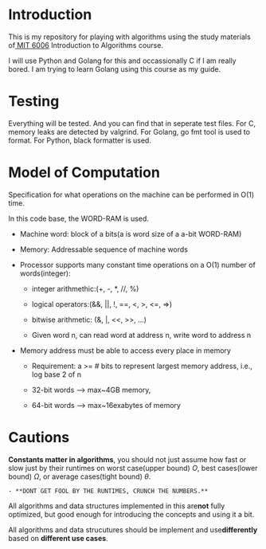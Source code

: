 # Introduction
This is my repository for playing with algorithms using the study materials of[ MIT 6006](https://ocw.mit.edu/courses/6-006-introduction-to-algorithms-spring-2020) Introduction to Algorithms course.

I will use Python and Golang for this and occassionally C if I am really bored.
I am trying to learn Golang using this course as my guide.

# Testing
Everything will be tested. And you can find that in seperate test files.
For C, memory leaks are detected by valgrind. For Golang, go fmt tool is used to format.
For Python, black formatter is used.

# Model of Computation
Specification for what operations on the machine can be performed in O(1) time.

In this code base, the WORD-RAM is used.

- Machine word: block of a bits(a is word size of a a-bit WORD-RAM)

- Memory: Addressable sequence of machine words

- Processor supports many constant time operations on a O(1) number of words(integer):
    - integer arithmethic:(+, -, *, //, %)

    - logical operators:(&&, ||, !, ==, <, >, <=, =>)

    - bitwise arithmetic: (&, |, <<, >>, ...)

    - Given word n, can read word at address n, write word to address n

- Memory address must be able to access every place in memory

    - Requirement: a >= # bits to represent largest memory address, i.e., log base 2 of n
    
    - 32-bit words --> max\~4GB memory, 

    - 64-bit words --> max\~16exabytes of memory

# Cautions

**Constants matter in algorithms**, you should not just assume how fast or slow just by their runtimes on worst case(upper bound) $O$, best cases(lower bound) $\Omega$, or average cases(tight bound) $\theta$.

    - **DONT GET FOOL BY THE RUNTIMES, CRUNCH THE NUMBERS.**

All algorithms and data structures implemented in this are**not** fully optimized, but good enough for introducing the concepts and using it a bit.

All algorithms and data strucutures should be implement and use**differently** based on **different use cases**.
